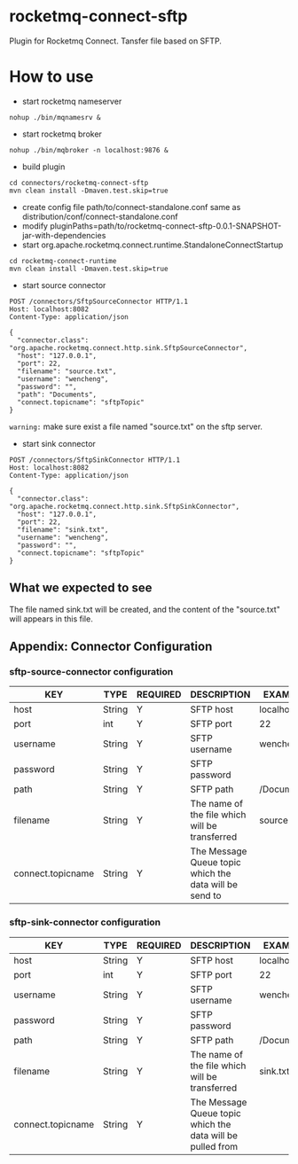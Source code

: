 # rocketmq-connect-sftp

Plugin for Rocketmq Connect. Tansfer file based on SFTP.

# How to use

* start rocketmq nameserver

```shell
nohup ./bin/mqnamesrv &
```

* start rocketmq broker

```shell
nohup ./bin/mqbroker -n localhost:9876 &
```

* build plugin

```shell
cd connectors/rocketmq-connect-sftp
mvn clean install -Dmaven.test.skip=true
```

* create config file path/to/connect-standalone.conf same as distribution/conf/connect-standalone.conf
* modify pluginPaths=path/to/rocketmq-connect-sftp-0.0.1-SNAPSHOT-jar-with-dependencies
* start org.apache.rocketmq.connect.runtime.StandaloneConnectStartup

```shell
cd rocketmq-connect-runtime
mvn clean install -Dmaven.test.skip=true
```

* start source connector

```http request
POST /connectors/SftpSourceConnector HTTP/1.1
Host: localhost:8082
Content-Type: application/json

{
  "connector.class": "org.apache.rocketmq.connect.http.sink.SftpSourceConnector",
  "host": "127.0.0.1",
  "port": 22,
  "filename": "source.txt",
  "username": "wencheng",
  "password": "",
  "path": "Documents",
  "connect.topicname": "sftpTopic"
}
```

`warning:` make sure exist a file named "source.txt" on the sftp server.

* start sink connector

```http request
POST /connectors/SftpSinkConnector HTTP/1.1
Host: localhost:8082
Content-Type: application/json

{
  "connector.class": "org.apache.rocketmq.connect.http.sink.SftpSinkConnector",
  "host": "127.0.0.1",
  "port": 22,
  "filename": "sink.txt",
  "username": "wencheng",
  "password": "",
  "connect.topicname": "sftpTopic"
}
```

## What we expected to see

The file named sink.txt will be created, and the content of the "source.txt" will appears in this file.

## Appendix: Connector Configuration

### sftp-source-connector configuration

| KEY               | TYPE   | REQUIRED | DESCRIPTION                                            | EXAMPLE               |
|-------------------|--------|----------|--------------------------------------------------------|-----------------------|
| host              | String | Y        | SFTP host                                              | localhost             |
| port              | int    | Y        | SFTP port                                              | 22                    |
| username          | String | Y        | SFTP username                                          | wencheng              |
| password          | String | Y        | SFTP password                                          |                       |
| path              | String | Y        | SFTP path                                              | /Documents            |
| filename          | String | Y        | The name of the file which will be transferred         | source.txt            |
| connect.topicname | String | Y        | The Message Queue topic which the data will be send to |                       |

### sftp-sink-connector configuration

| KEY               | TYPE   | REQUIRED | DESCRIPTION                                                | EXAMPLE               |
|-------------------|--------|----------|------------------------------------------------------------|-----------------------|
| host              | String | Y        | SFTP host                                                  | localhost             |
| port              | int    | Y        | SFTP port                                                  | 22                    |
| username          | String | Y        | SFTP username                                              | wencheng              |
| password          | String | Y        | SFTP password                                              |                       |
| path              | String | Y        | SFTP path                                                  | /Documents            |
| filename          | String | Y        | The name of the file which will be transferred             | sink.txt              |
| connect.topicname | String | Y        | The Message Queue topic which the data will be pulled from |                       |





